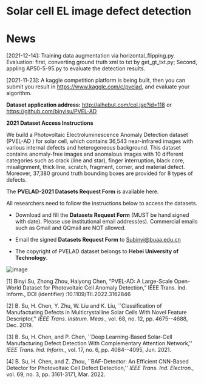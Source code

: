 # Solar cell EL image defect detection

# News
[2021-12-14]: Training data augmentation via horizontal_flipping.py. Evaluation: first, converting ground truth xml to txt by get_gt_txt.py; Second, appling AP50-5-95.py to evaluate the detection results.

[2021-11-23]: A kaggle competition platform is being built, then you can submit you result in https://www.kaggle.com/c/pvelad, and evaluate your algorithm.

**Dataset application address:** http://aihebut.com/col.jsp?id=118 or https://github.com/binyisu/PVEL-AD

**2021 Dataset Access Instructions**

We build a Photovoltaic Electroluminescence Anomaly Detection dataset (PVEL-AD ) for solar cell, which contains 36,543 near-infrared images with various internal defects and heterogeneous background. This dataset contains anomaly-free images and anomalous images with 10 different categories such as crack (line and star), finger interruption, black core, misalignment, thick line, scratch, fragment, corner, and material defect. Moreover, 37,380 ground truth bounding boxes are provided for 8 types of defects.

The **PVELAD-2021 Datasets Request Form** is available here. 

All researchers need to follow the instructions below to access the datasets.


* Download and fill the **Datasets Request Form** (MUST be hand signed with date). Please use institutional email address(es). Commercial emails such as Gmail and QQmail are NOT allowed. 

* Email the signed **Datasets Request Form** to Subinyi@buaa.edu.cn
* The copyright of PVELAD dataset belongs to **Hebei University of Technology**.

![image](https://user-images.githubusercontent.com/35132544/132239405-a5227832-c3ff-4303-9c46-6d6da76eb630.png)

[1] Binyi Su, Zhong Zhou, Haiyong Chen, “PVEL-AD: A Large-Scale Open-World Dataset for Photovoltaic Cell Anomaly Detection,” IEEE Trans. Ind. Inform., DOI (identifier) :10.1109/TII.2022.3162846

[2] B. Su, H. Chen, Y. Zhu, W. Liu and K. Liu, ``Classification of Manufacturing Defects in Multicrystalline Solar Cells With Novel Feature Descriptor,'' *IEEE Trans. Instrum. Meas.*, vol. 68, no. 12, pp. 4675--4688, Dec. 2019.

[3] B. Su, H. Chen, and P. Chen, ``Deep Learning-Based Solar-Cell Manufacturing Defect Detection With Complementary Attention Network,'' *IEEE Trans. Ind. Inform.*, vol. 17, no. 6, pp. 4084--4095, Jun. 2021.

[4] B. Su, H. Chen, and Z. Zhou, ``BAF-Detector: An Efficient CNN-Based Detector for Photovoltaic Cell Defect Detection,'' *IEEE Trans. Ind. Electron.*,  vol. 69, no. 3, pp. 3161-3171, Mar. 2022.
